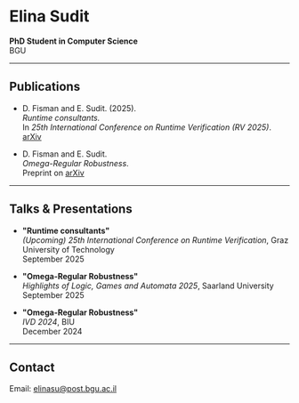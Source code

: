 <style>
header h1 {
  display: none;
}
</style>

# Elina Sudit
**PhD Student in Computer Science**  
BGU

---

## Publications

- D. Fisman and E. Sudit. (2025).   
  *Runtime consultants.*  
  In *25th International Conference on Runtime Verification (RV 2025)*.  
  [arXiv](https://arxiv.org/abs/2508.01821)

- D. Fisman and E. Sudit.   
  *Omega-Regular Robustness*.  
  Preprint on [arXiv](https://arxiv.org/abs/2503.12631)  

---

## Talks & Presentations

- **"Runtime consultants"**   
  *(Upcoming)* *25th International Conference on Runtime Verification*, Graz University of Technology  
  September 2025

- **"Omega-Regular Robustness"**   
  *Highlights of Logic, Games and Automata 2025*, Saarland University  
  September 2025

- **"Omega-Regular Robustness"**   
  *IVD 2024*, BIU  
  December 2024

---

## Contact

Email: elinasu@post.bgu.ac.il 


